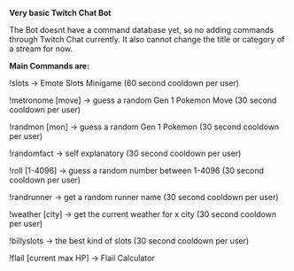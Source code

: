 <b>Very basic Twitch Chat Bot</b>

The Bot doesnt have a command database yet, so no adding commands through Twitch Chat currently.
It also cannot change the title or category of a stream for now.

<b>Main Commands are:</b>

!slots -> Emote Slots Minigame (60 second cooldown per user) 

!metronome [move] -> guess a random Gen 1 Pokemon Move (30 second cooldown per user) 

!randmon [mon] -> guess a random Gen 1 Pokemon (30 second cooldown per user) 

!randomfact -> self explanatory (30 second cooldown per user) 

!roll [1-4096] -> guess a random number between 1-4096 (30 second cooldown per user) 

!randrunner -> get a random runner name (30 second cooldown per user) 

!weather [city] -> get the current weather for x city (30 second cooldown per user) 

!billyslots -> the best kind of slots (30 second cooldown per user) 

!flail [current max HP] -> Flail Calculator 
